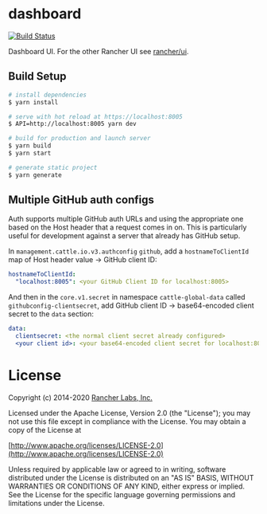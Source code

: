 # dashboard
[![Build Status](http://drone-publish.rancher.io/api/badges/rancher/dashboard/status.svg)](http://drone-publish.rancher.io/rancher/dashboard)

Dashboard UI.  For the other Rancher UI see [rancher/ui](https://github.com/rancher/ui).

## Build Setup

``` bash
# install dependencies
$ yarn install

# serve with hot reload at https://localhost:8005
$ API=http://localhost:8005 yarn dev

# build for production and launch server
$ yarn build
$ yarn start

# generate static project
$ yarn generate
```

## Multiple GitHub auth configs
Auth supports multiple GitHub auth URLs and using the appropriate one based on the Host header that a request comes in on.  This is particularly useful for development against a server that already has GitHub setup.

In `management.cattle.io.v3.authconfig` `github`, add a `hostnameToClientId` map of Host header value -> GitHub client ID:

```yaml
hostnameToClientId:
  "localhost:8005": <your GitHub Client ID for localhost:8005>
```

And then in the `core.v1.secret` in namespace `cattle-global-data` called `githubconfig-clientsecret`, add GitHub client ID -> base64-encoded client secret to the `data` section:

```yaml
data:
  clientsecret: <the normal client secret already configured>
  <your client id>: <your base64-encoded client secret for localhost:8005>
 ```

License
=======
Copyright (c) 2014-2020 [Rancher Labs, Inc.](http://rancher.com)

Licensed under the Apache License, Version 2.0 (the "License");
you may not use this file except in compliance with the License.
You may obtain a copy of the License at

[http://www.apache.org/licenses/LICENSE-2.0](http://www.apache.org/licenses/LICENSE-2.0)

Unless required by applicable law or agreed to in writing, software
distributed under the License is distributed on an "AS IS" BASIS,
WITHOUT WARRANTIES OR CONDITIONS OF ANY KIND, either express or implied.
See the License for the specific language governing permissions and
limitations under the License.
